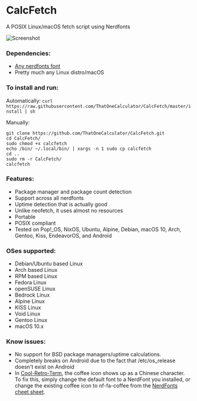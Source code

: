 # CalcFetch
 A POSIX Linux/macOS fetch script using Nerdfonts

![Screenshot](https://i.imgur.com/JMhheSk.png)

### Dependencies:

- [Any nerdfonts font](https://www.nerdfonts.com/font-downloads)
- Pretty much any Linux distro/macOS

### To install and run:

Automatically: `curl https://raw.githubusercontent.com/ThatOneCalculator/CalcFetch/master/install | sh`

Manually:
```shusr/bin/env bash
git clone https://github.com/ThatOneCalculator/CalcFetch.git
cd CalcFetch/
sudo chmod +x calcfetch
echo /bin/ ~/.local/bin/ | xargs -n 1 sudo cp calcfetch
cd ..
sudo rm -r CalcFetch/
calcfetch
```

### Features:
- Package manager and package count detection
- Support across all nerdfonts
- Uptime detection that is actually good
- Unlike neofetch, it uses almost no resources
- Portable
- POSIX compliant
- Tested on Pop!_OS, NixOS, Ubuntu, Alpine, Debian, macOS 10, Arch, Gentoo, Kiss, EndeavorOS, and Android

### OSes supported:
- Debian/Ubuntu based Linux
- Arch based Linux
- RPM based Linux
- Fedora Linux
- openSUSE Linux
- Bedrock Linux
- Alpine Linux
- KISS Linux
- Void Linux
- Gentoo Linux
- macOS 10.x

### Know issues:

- No support for BSD package managers/uptime calculations.
- Completely breaks on Android due to the fact that /etc/os_release doesn't exist on Android
- In [Cool-Retro-Term](https://github.com/Swordfish90/cool-retro-term), the coffee icon shows up as a Chinese character. To fix this, simply change the default font to a NerdFont you installed, or change the existing coffee icon to nf-fa-coffee from the [NerdFonts cheet sheet](https://www.nerdfonts.com/cheat-sheet).
